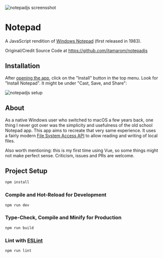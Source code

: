 ![notepadjs screensshot](screenshot.png?raw=true "notepadjs")

# Notepad

A JavaScript rendition of [Windows Notepad](https://en.wikipedia.org/wiki/Windows_Notepad) (first released in 1983).

Original/Credit Source Code at https://github.com/itamarom/notepadjs

## Installation

After [opening the app](https://itamarom.github.io/notepadjs/), click on the "Install" button in the top menu. Look for "Install Notepad". It might be under "Cast, Save, and Share":

![notepadjs setup](setup.png?raw=true "setup")

## About

As a native Windows user who switched to macOS a few years back, one thing I never got over was the simplicity and usefulness of the old school Notepad app. This app aims to recreate that very same experience. It uses a fairly modern [File System Access API](https://wicg.github.io/file-system-access/) to allow reading and writing of local files.

Also worth mentioning: this is my first time using Vue, so some things might not make perfect sense. Criticism, issues and PRs are welcome.

## Project Setup

```sh
npm install
```

### Compile and Hot-Reload for Development

```sh
npm run dev
```

### Type-Check, Compile and Minify for Production

```sh
npm run build
```

### Lint with [ESLint](https://eslint.org/)

```sh
npm run lint
```
